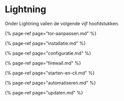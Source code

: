 # Lightning

Onder Lightning vallen de volgende vijf hoofdstukken.

{% page-ref page="tor-aanpassen.md" %}

{% page-ref page="installatie.md" %}

{% page-ref page="configuratie.md" %}

{% page-ref page="firewall.md" %}

{% page-ref page="starten-en-cli.md" %}

{% page-ref page="automatiseren.md" %}

{% page-ref page="updaten.md" %}
